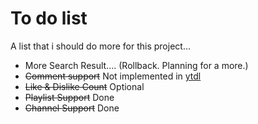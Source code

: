 # To do list
A list that i should do more for this project...

- More Search Result.... (Rollback. Planning for a more.)
- ~~Comment support~~ Not implemented in [ytdl](https://npmjs.com/ytdl-core)
- ~~Like & Dislike Count~~ Optional
- ~~Playlist Support~~ Done
- ~~Channel Support~~ Done
